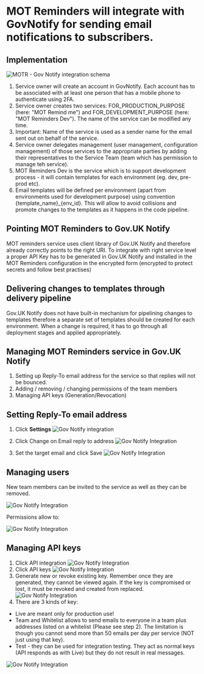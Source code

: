 # MOT Reminders will integrate with GovNotify for sending email notifications to subscribers.

## Implementation

![MOTR - Gov Notify integration schema](MOTR_GovNotify.png)

1. Service owner will create an account in GovNotify. Each account has to be associated with at least one person that has a mobile phone to authenticate using 2FA.
1. Service owner creates two services: FOR_PRODUCTION_PURPOSE (here: "MOT Remind me") and FOR_DEVELOPMENT_PURPOSE (here: "MOT Reminders Dev").  The name of the service can be modified any time. 
1. Important: Name of the service is used as a sender name for the email sent out on behalf of the service.
1. Service owner delegates management (user management, configuration management) of those services to the appropriate parties by adding their representatives to the Service Team (team which has permission to manage teh service).
1. MOT Reminders Dev is the service which is to support development process - it will contain templates for each environment (eg. dev, pre-prod etc).
1. Email templates will be defined per environment (apart from environments used for development purpose) using convention {template_name}_{env_id}. This will allow to avoid collisions and promote changes to the templates as it happens in the code pipeline.

## Pointing MOT Reminders to Gov.UK Notify
MOT reminders service uses client library of Gov.UK Notify and therefore already correctly points to the right URI. To integrate with right service level a proper API Key has to be generated in Gov.UK Notify and installed in the MOT Reminders configuration in the encrypted form (encrypted to protect secrets and follow best practises)

## Delivering changes to templates through delivery pipeline
Gov.UK Notify does not have built-in mechanism for pipelining changes to templates therefore a separate set of templates should be created for each environment.
When a change is required, it has to go through all deployment stages and applied appropriately.

## Managing MOT Reminders service in Gov.UK Notify
1. Setting up Reply-To email address for the service so that replies will not be bounced.
1. Adding / removing / changing permissions of the team members
1. Managing API keys (Generation/Revocation)

## Setting Reply-To email address
1. Click **Settings**
![Gov Notify integration](01_main_page.png)

1. Click Change on Email reply to address
![Gov Notify Integration](02_settings.png)

1. Set the target email and click Save
![Gov Notify Integration](03_email_reply_to_address.png)

## Managing users
New team members can be invited to the service as well as they can be removed.

![Gov Notify Integration](04_team_members.png)

Permissions allow to:

![Gov Notify Integration](05_permissions.png)

## Managing API keys
1. Click API integration 
![Gov Notify Integration](06_main_page.png)
1. Click API keys
![Gov Notify Integration](07_api_integration.png)
1. Generate new or revoke existing key. Remember once they are generated, they cannot be viewed again. If the key is compromised or lost, it must be revoked and created from replaced.
![Gov Notify Integration](08_api_keys.png)
1. There are 3 kinds of key:
* Live are meant only for production use! 
* Team and Whitelist allows to send emails to everyone in a team plus addresses listed on a whitelist (Please see step 2). The limitation is though you cannot send more than 50 emails per day per service (NOT just using that key).
* Test - they can be used for integration testing. They act as normal keys (API responds as with Live) but they do not result in real messages.
 

![Gov Notify Integration](09_create_api_key.png)

 
